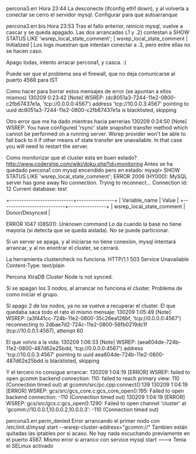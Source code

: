 percona3.err
Hora 23:44
La desconecte (ifconfig eth1 down), y al volverla a conectar se cerro el servidor mysql.
Configurar para que autoarranque

percona3.err.bis
Hora 23:53
Tras el fallo anterior, reinicio mysql, vuelve a cascar y se queda apagado.
Las dos arrancadas (.1 y .2) contestan a SHOW STATUS LIKE 'wsrep_local_state_comment';
| wsrep_local_state_comment | Initialized |
Los logs muestran que intentan conectar a .3, pero entre ellas no se hacen caso.

Apago todas, intento arracar percona1, y casca. :(


Puede ser que el problema sea el firewall, que no deja comunicarse al puerto 4568 para IST



Como hacer para borrar estos mensajes de error (se apuntan a ellos mismos)
130209  0:23:42 [Note] WSREP: (dc8051a3-7244-11e2-0800-c2fb67437e1a, 'tcp://0.0.0.0:4567') address 'tcp://10.0.0.3:4567' pointing to uuid dc8051a3-7244-11e2-0800-c2fb67437e1a is blacklisted, skipping



Otro error que me ha dado mientras hacia perrerias
130209  0:24:50 [Note] WSREP: You have configured 'rsync' state snapshot transfer method which cannot be performed on a running server. Wsrep provider won't be able to fall back to it if other means of state transfer are unavailable. In that case you will need to restart the server.



Como monitorizar que el cluster esta en buen estado? http://www.codership.com/wiki/doku.php?id=monitoring
Antes se ha quedado percona1 con mysql encendido pero en estado:
mysql> SHOW STATUS LIKE 'wsrep_local_state_comment';
ERROR 2006 (HY000): MySQL server has gone away
No connection. Trying to reconnect...
Connection id:    12
Current database: test

+---------------------------+----------------+
| Variable_name             | Value          |
+---------------------------+----------------+
| wsrep_local_state_comment | Donor/Desynced |




ERROR 1047 (08S01): Unknown command
Lo da cuando la base no tiene mayoria (si detecta que se queda aislada). No se puede particionar.



Si un server se apaga, y al iniciarse no tiene conexión, mysql intentará arrancar, y al no enontrar el cluster, se cerrará.



La herramienta clustercheck no funciona.
HTTP/1.1 503 Service Unavailable
Content-Type: text/plain

Percona XtraDB Cluster Node is not synced.




Si se apagan los 3 nodos, al arrancar no funciona el cluster. Problema de como iniciar el grupo.



Si apago 2 de los nodos, ya no se vuelve a recuperar el cluster.
El que quedaba saca todo el rato el mismo mensaje:
130209  1:05:49 [Note] WSREP: (a3f441cc-724b-11e2-0800-35c26ea126bf, 'tcp://0.0.0.0:4567') reconnecting to 2dbae7d2-724c-11e2-0800-56fb0219dc1f (tcp://10.0.0.1:4567), attempt 60

El que volvio a la vida:
130209  1:06:33 [Note] WSREP: (aea604de-724b-11e2-0800-487d62e25bdd, 'tcp://0.0.0.0:4567') address 'tcp://10.0.0.3:4567' pointing to uuid aea604de-724b-11e2-0800-487d62e25bdd is blacklisted, skipping

Y el tercero no consigue arrancar:
130209  1:04:19 [ERROR] WSREP: failed to open gcomm backend connection: 110: failed to reach primary view: 110 (Connection timed out)
         at gcomm/src/pc.cpp:connect():139
	 130209  1:04:19 [ERROR] WSREP: gcs/src/gcs_core.c:gcs_core_open():195: Failed to open backend connection: -110 (Connection timed out)
	 130209  1:04:19 [ERROR] WSREP: gcs/src/gcs.c:gcs_open():1290: Failed to open channel 'cluster' at 'gcomm://10.0.0.1,10.0.0.2,10.0.0.3': -110 (Connection timed out)



percona3.err.perm_denied
Error arrancando el primer nodo con  /etc/init.d/mysql start --wsrep-cluster-address="gcomm://"
Tambien están quitadas las iptables por si acaso.
No hay nada escuchando previamente en el puerto 4567.
Mismo error si arranco con service mysql start
---> Tenia el SELinux activado


